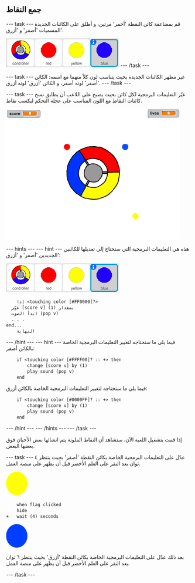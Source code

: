 ## جمع النقاط

\--- task \--- قم بمضاعفة كائن النقطة 'أحمر' مرتين، و أطلق على الكائنات الجديدة المسميات 'أصفر' و 'أزرق'.

![لقطة الشاشة](images/dots-more-dots.png) \--- /task \---

\--- task \--- غير مظهر الكائنات الجديدة بحيث يتناسب لون كلاً منهما مع اسمه: الكائن 'أصفر' لونه أصفر، و الكائن 'أزرق' لونه أزرق. \--- /task \---

\--- task \--- غيّر التعليمات البرمجية لكل كائن بحيث يصبح على اللاعب أن يطابق نسخ كائنات النقاط مع اللون المناسب على عجلة التحكم ليكسب نقاط.

![لقطة الشاشة](images/dots-all-test.png)

\--- hints \--- \--- hint \--- هذه هي التعليمات البرمجية التي ستحتاج إلى تعديلها للكائنين الجديدين 'أصفر' و 'أزرق':

![لقطة الشاشة](images/dots-more-dots.png)

```blocks3
    إذا <touching color [#FF0000]?> 
  غيِّر [score v] بمقدار (1)
  ابدأ الصوت (pop v)
  . . .
end...
    النهاية
```

\--- /hint \--- \--- hint \--- فيما يلي ما ستحتاجه لتغيير التعليمات البرمجية الخاصة بالكائن أصفر:

```blocks3
    if <touching color [#FFFF00]? :: +> then
        change [score v] by (1)
        play sound (pop v)
    end
```

فيما يلي ما ستحتاجه لتغيير التعليمات البرمجية الخاصة بالكائن أزرق:

```blocks3
    if <touching color [#0000FF]? :: +> then
        change [score v] by (1)
        play sound (pop v)
    end
```

\--- /hint \--- \--- /hints \--- \--- /task \---

إذا قمت بتشغيل اللعبة الآن، ستشاهد أن النقاط الملونة يتم انشائها بعض الأحيان فوق بعضها البعض.

\--- task \--- عدّل على التعليمات البرمجية الخاصة بكائن النقطة 'أصفر' بحيث ينتظر ٤ ثوان بعد النقر على العلم الأخضر قبل أن يظهر على منصة العمل.

![النقطة الصفراء](images/yellow-sprite.png)

```blocks3
    when flag clicked
    hide
+   wait (4) seconds
```

![النقطة الزرقاء](images/blue-sprite.png)

بعد ذلك عدّل على التعليمات البرمجية الخاصة بكائن النقطة 'أزرق' بحيث ينتظر ٦ ثوان بعد النقر على العلم الأخضر قبل أن يظهر على منصة العمل.

\--- /task \---